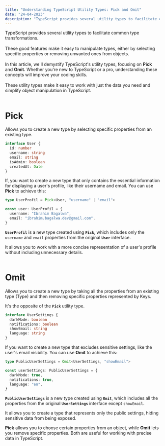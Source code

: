```yaml
---
title: "Understanding TypeScript Utility Types: Pick and Omit"
date: "24-04-2023"
description: "TypeScript provides several utility types to facilitate common type transformations."
---
```


TypeScript provides several utility types to facilitate common type transformations.
<br/><br/>
These good features make it easy to manipulate types, either by selecting specific properties or removing unwanted ones from objects.
<br/><br/>
In this article, we'll demystify TypeScript's utility types, focusing on **Pick** and **Omit.** Whether you're new to TypeScript or a pro, understanding these concepts will improve your coding skills.
<br/><br/>
These utility types make it easy to work with just the data you need and simplify object manipulation in TypeScript.
<br/><br/>

# Pick

Allows you to create a new type by selecting specific properties from an existing type.

```ts
interface User {
  id: number
  username: string
  email: string
  isAdmin: boolean
  createdAt: Date
}
```

If, you want to create a new type that only contains the essential information for displaying a user's profile, like their username and email. You can use **Pick** to achieve this:

```ts
type UserProfil = Pick<User, "username" | "email">

const user: UserProfil = {
  username: "Ibrahim Bagalwa",
  email: "ibrahim.bagalwa.dev@gmail.com",
}
```

**`UserProfil`** is a new type created using **`Pick`**, which includes only the `username` and `email` properties from the original **`User`** interface.

It allows you to work with a more concise representation of a user's profile without including unnecessary details.
<br/><br/>

# Omit

Allows you to create a new type by taking all the properties from an existing type (Type) and then removing specific properties represented by Keys.

It's the opposite of the **`Pick`** utility type.

```ts
interface UserSettings {
  darkMode: boolean
  notifications: boolean
  showEmail: string
  language: string
}
```

If you want to create a new type that excludes sensitive settings, like the user's email visibility. You can use **Omit** to achieve this:

```ts
type PublicUserSettings = Omit<UserSettings, "showEmail">

const userSettings: PublicUserSettings = {
  darkMode: true,
  notifications: true,
  language: "en",
}
```

**`PublicUserSettings`** is a new type created using **`Omit`**, which includes all the properties from the original **`UserSettings`** interface except `showEmail`.

It allows you to create a type that represents only the public settings, hiding sensitive data from being exposed.

**Pick** allows you to choose certain properties from an object, while **Omit** lets you remove specific properties. Both are useful for working with precise data in TypeScript.
